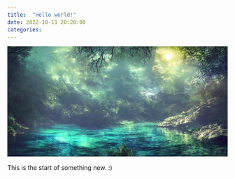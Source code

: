 ```yaml
---
title:  "Hello world!"
date: 2022-10-11 20:20:00
categories: 
---
```

<a href="/assets/images/2022-10-13.png" target="_blank">
  <img class="post-image"  src="/assets/images/2022-10-13.png"/>
</a>

This is the start of something new. :)
<!--more-->
